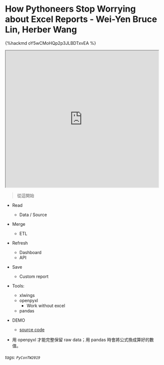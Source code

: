 # How Pythoneers Stop Worrying about Excel Reports - Wei-Yen Bruce Lin, Herber Wang

{%hackmd oY5wCMoHQp2p3JLBDTxvEA %}

<iframe src="https://app.sli.do/event/disrbm3o" height=450 width=100%></iframe>

> 從這開始

* Read
    * Data / Source
* Merge
    * ETL
* Refresh
    * Dashboard
    * API
* Save
    * Custom report

* Tools: 
    * xlwings
    * openpyxl
        * Work without excel
    * pandas

- DEMO
    - [source code](https://github.com/forwyl/pycon2019-pyexcel)

- 用 openpyxl 才能完整保留 raw data；用 pandas 時會將公式換成算好的數值。

###### tags: `PyConTW2019`
